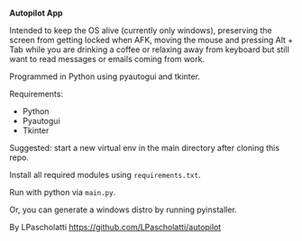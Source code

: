 **Autopilot App**

Intended to keep the OS alive (currently only windows), preserving the screen from getting locked when AFK, moving the mouse and pressing Alt + Tab while you are drinking a coffee or relaxing away from keyboard but still want to read messages or emails coming from work.

Programmed in Python using pyautogui and tkinter.

Requirements:

- Python
- Pyautogui
- Tkinter

Suggested: start a new virtual env in the main directory after cloning this repo.

Install all required modules using `requirements.txt`.

Run with python via `main.py`.

Or, you can generate a windows distro by running pyinstaller.

By LPascholatti https://github.com/LPascholatti/autopilot
